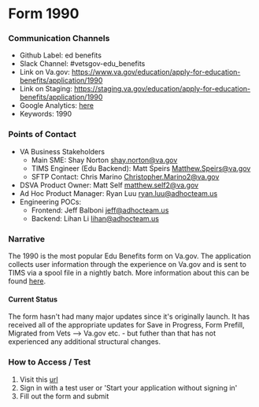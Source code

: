 # Form 1990

### Communication Channels
- Github Label: ed benefits
- Slack Channel: #vetsgov-edu_benefits
- Link on Va.gov: https://www.va.gov/education/apply-for-education-benefits/application/1990
- Link on Staging: https://staging.va.gov/education/apply-for-education-benefits/application/1990
- Google Analytics: [here](https://analytics.google.com/analytics/web/?authuser=1#/report/conversions-goal-funnel/a50123418w177519031p184334251/_u.date00=20190301&_u.date01=20190331&_.goalOption=ALL/)
- Keywords: 1990

### Points of Contact
- VA Business Stakeholders
  - Main SME: Shay Norton shay.norton@va.gov
  - TIMS Engineer (Edu Backend): Matt Speirs Matthew.Speirs@va.gov
  - SFTP Contact: Chris Marino Christopher.Marino2@va.gov
- DSVA Product Owner: Matt Self matthew.self2@va.gov
- Ad Hoc Product Manager: Ryan Luu ryan.luu@adhocteam.us
- Engineering POCs:
  - Frontend: Jeff Balboni jeff@adhocteam.us
  - Backend: Lihan Li lihan@adhocteam.us

### Narrative
The 1990 is the most popular Edu Benefits form on Va.gov. The application collects user information through the experience on Va.gov and is sent to TIMS via a spool file in a nightly batch. More information about this can be found [here](https://github.com/department-of-veterans-affairs/va.gov-team/blob/master/products/education-careers/application/README.md). 

#### Current Status
The form hasn't had many major updates since it's originally launch. It has received all of the appropriate updates for Save in Progress, Form Prefill, Migrated from Vets --> Va.gov etc. - but futher than that has not experienced any additional structural changes.

### How to Access / Test
1. Visit this [url](https://staging.va.gov/education/apply-for-education-benefits/application/1990)
1. Sign in with a test user or 'Start your application without signing in'
1. Fill out the form and submit
